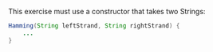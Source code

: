 This exercise must use a constructor that takes two Strings:
```java
Hamming(String leftStrand, String rightStrand) {
    ...
}
```
